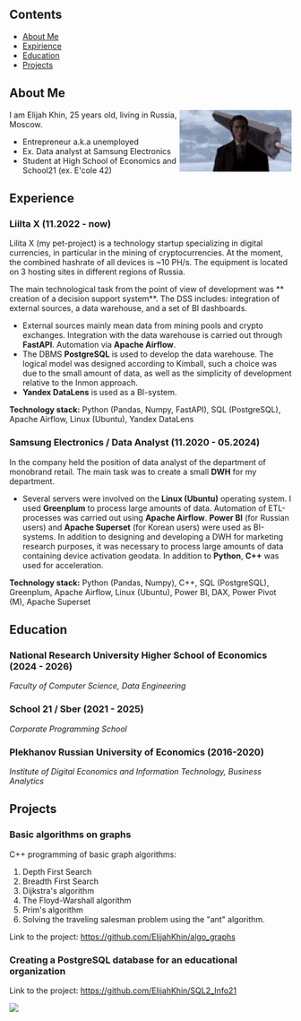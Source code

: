## Contents

* [About Me](#about-me)
* [Expirience](#expirience)
* [Education](#education)
* [Projects](#projects)


## About Me
<img align='right' src='https://github.com/ElijahKhin/elijahkhin/blob/main/materials/guts-berserk.gif' width='200'>
I am Elijah Khin, 25 years old, living in Russia, Moscow.

<ul>
<li>Entrepreneur a.k.a unemployed</li>
<li>Ex. Data analyst at Samsung Electronics</li>
<li>Student at High School of Economics and School21 (ex. E'cole 42)</li>
</ul>


## Experience

### Liilta X (11.2022 - now)

Lilita X (my pet-project) is a technology startup specializing in digital currencies, in particular in the mining of cryptocurrencies. At the moment, the combined hashrate of all devices is ~10 PH/s. The equipment is located on 3 hosting sites in different regions of Russia.

The main technological task from the point of view of development was ** creation of a decision support system**.
The DSS includes: integration of external sources, a data warehouse, and a set of BI dashboards.
+ External sources mainly mean data from mining pools and crypto exchanges. Integration with the data warehouse is carried out through **FastAPI**. Automation via **Apache Airflow**.
+ The DBMS **PostgreSQL** is used to develop the data warehouse. The logical model was designed according to Kimball, such a choice was due to the small amount of data, as well as the simplicity of development relative to the Inmon approach.
+ **Yandex DataLens** is used as a BI-system.

**Technology stack:** Python (Pandas, Numpy, FastAPI), SQL (PostgreSQL), Apache Airflow, Linux (Ubuntu), Yandex DataLens

### Samsung Electronics / Data Analyst (11.2020 - 05.2024)

In the company held the position of data analyst of the department of monobrand retail.
The main task was to create a small **DWH** for my department.
+ Several servers were involved on the **Linux (Ubuntu)** operating system. I used **Greenplum** to process large amounts of data. Automation of ETL-processes was carried out using **Apache Airflow**. **Power BI** (for Russian users) and **Apache Superset** (for Korean users) were used as BI-systems.
In addition to designing and developing a DWH for marketing research purposes, it was necessary to process large amounts of data containing device activation geodata. In addition to **Python**, **C++** was used for acceleration.

**Technology stack:** Python (Pandas, Numpy), C++, SQL (PostgreSQL), Greenplum, Apache Airflow, Linux (Ubuntu), Power BI, DAX, Power Pivot (M), Apache Superset


## Education

### National Research University Higher School of Economics (2024 - 2026)
*Faculty of Computer Science, Data Engineering*

### School 21 / Sber (2021 - 2025)
*Corporate Programming School*

### Plekhanov Russian University of Economics (2016-2020)
*Institute of Digital Economics and Information Technology, Business Analytics*


## Projects

### Basic algorithms on graphs 
C++ programming of basic graph algorithms: 
1. Depth First Search 
2. Breadth First Search 
3. Dijkstra's algorithm 
4. The Floyd-Warshall algorithm 
5. Prim's algorithm 
6. Solving the traveling salesman problem using the "ant" algorithm.

Link to the project: https://github.com/ElijahKhin/algo_graphs

### Creating a PostgreSQL database for an educational organization

Link to the project: https://github.com/ElijahKhin/SQL2_Info21

![](https://github-profile-summary-cards.vercel.app/api/cards/productive-time?username=elijahkhin&theme=github_dark)
